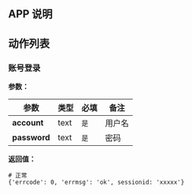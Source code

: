 ## APP 说明

## 动作列表

### 账号登录

**参数：**

|  参数   | 类型  |  必填   | 备注           |
|  ----  | ----  |  ----  |--------------|
| **account**  | text | `是` | 用户名          |
| **password**  | text | `是` | 密码           |

**返回值：**

```
# 正常
{'errcode': 0, 'errmsg': 'ok', sessionid: 'xxxxx'}
```
